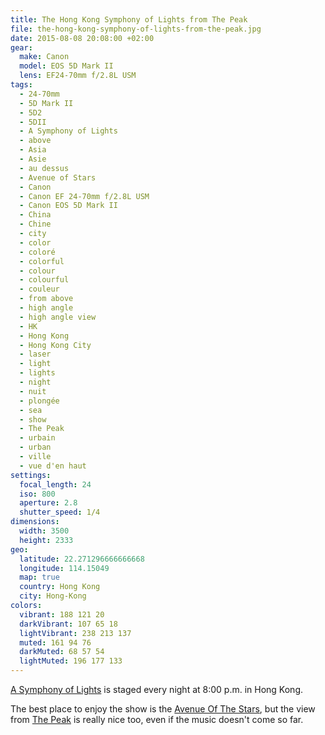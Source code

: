 ```yaml
---
title: The Hong Kong Symphony of Lights from The Peak
file: the-hong-kong-symphony-of-lights-from-the-peak.jpg
date: 2015-08-08 20:08:00 +02:00
gear:
  make: Canon
  model: EOS 5D Mark II
  lens: EF24-70mm f/2.8L USM
tags:
  - 24-70mm
  - 5D Mark II
  - 5D2
  - 5DII
  - A Symphony of Lights
  - above
  - Asia
  - Asie
  - au dessus
  - Avenue of Stars
  - Canon
  - Canon EF 24-70mm f/2.8L USM
  - Canon EOS 5D Mark II
  - China
  - Chine
  - city
  - color
  - coloré
  - colorful
  - colour
  - colourful
  - couleur
  - from above
  - high angle
  - high angle view
  - HK
  - Hong Kong
  - Hong Kong City
  - laser
  - light
  - lights
  - night
  - nuit
  - plongée
  - sea
  - show
  - The Peak
  - urbain
  - urban
  - ville
  - vue d'en haut
settings:
  focal_length: 24
  iso: 800
  aperture: 2.8
  shutter_speed: 1/4
dimensions:
  width: 3500
  height: 2333
geo:
  latitude: 22.271296666666668
  longitude: 114.15049
  map: true
  country: Hong Kong
  city: Hong-Kong
colors:
  vibrant: 188 121 20
  darkVibrant: 107 65 18
  lightVibrant: 238 213 137
  muted: 161 94 76
  darkMuted: 68 57 54
  lightMuted: 196 177 133
---
```


<a href="http://www.tourism.gov.hk/symphony/english/details/details.html">A Symphony of Lights</a> is staged every night at 8:00 p.m. in Hong Kong.

The best place to enjoy the show is the <a href="http://www.avenueofstars.com.hk/eng/home.asp">Avenue Of The Stars</a>, but the view from <a href="http://www.discoverhongkong.com/eng/see-do/highlight-attractions/top-10/the-peak.jsp">The Peak</a> is really nice too, even if the music doesn't come so far.
